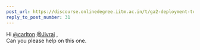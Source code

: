 ```yaml
---
post_url: https://discourse.onlinedegree.iitm.ac.in/t/ga2-deployment-tools-discussion-thread-tds-jan-2025/161120/33
reply_to_post_number: 31
---
```

Hi [@carlton](/u/carlton) [@Jivraj](/u/jivraj) ,  
Can you please help on this one.